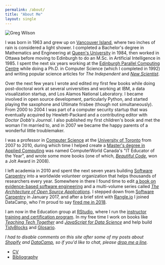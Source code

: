 ```yaml
---
permalink: /about/
title: "About Me"
layout: single
---
```


![Greg Wilson]({{site.github.url}}/files/gvwilson-toque-2013.jpg)

I was born in 1963 and grew up on [Vancouver Island](http://www.town.lakecowichan.bc.ca/),
where two inches of rain is considered a light shower.
I completed a Bachelor's degree in Mathematics and Engineering at [Queen's University](http://www.queensu.ca) in 1984,
then worked in Ottawa before moving to Edinburgh
to do an M.Sc. in Artificial Intelligence in 1985.
I spent the next six years working at the [Edinburgh Parallel Computing Centre](http://www.epcc.ed.ac.uk/)
while doing a Ph.D. in Computer Science (which I completed in 1992)
and writing popular science articles for *The Independent* and [*New Scientist*](https://www.newscientist.com/).

Over the next few years
I wrote and edited my first few books
while doing post-doctoral work at several universities
and working at IBM, a data visualization startup, and Los Alamos National Laboratory.
I became involved in open source development, particularly Python,
and started playing the saxophone and Ultimate frisbee (though not simultaneously).
From 2000 to 2004 I was part of a computer security startup
that was eventually acquired by Hewlett-Packard
and a contributing editor with *Doctor Dobb's Journal*.
I also published my first children's book and met the woman I'm married to,
and in 2007 we became the happy parents of a wonderful little troublemaker.

I was a professor in [Computer Science](http://web.cs.toronto.edu/)
at the [University of Toronto](http://www.utoronto.ca) from 2007 to 2010,
during which time I helped create a [Master's degree in Applied Computing](https://mscac.utoronto.ca/)
was named ComputerWorld Canada's "IT Educator of the Year",
and wrote some more books
(one of which, [*Beautiful Code*](http://www.amazon.com/Beautiful-Code-Leading-Programmers-Practice/dp/0596510047/),
won a Jolt Award in 2008).

I left academia in 2010
and spent the next seven years building [Software Carpentry](https://carpentries.org) into
a worldwide volunteer organization that helps thousands of researchers every year.
Somewhere in there I found time to edit
[a book on evidence-based software engineering](http://www.amazon.com/Making-Software-Really-Works-Believe/dp/0596808321/)
and a multi-volume series called [*The Architecture of Open Source Applications*](http://aosabook.org).
I stepped down from [Software Carpentry](https://software-carpentry.org) in January 2017,
and after a brief stint with [Rangle.io](http://rangle.io) I joined DataCamp,
who I'm proud to say [fired me in 2018](https://www.buzzfeednews.com/article/daveyalba/datacamp-sexual-harassment-metoo-tech-startup).

I am now in the Education group at [RStudio](http://rstudio.com),
where I run the [instructor training and certification program](http://education.rstudio.com/trainers).
In my free time I work on books like [*Teaching Tech Together*](http://teachtogether.tech)
and [*JavaScript for Data Science*](http://js4ds.org)
and help build [TidyBlocks](http://tidyblocks.tech) and [Glosario](https://glosario.carpentries.org/).

*I had to disable comments on this site
after some of my posts about [Shopify]({{site.github.url}}/2018/05/06/cigarettes-and-shopify.html)
and [DataCamp]({{site.github.url}}/2019/04/15/an-exchange-with-datacamp.html),
so if you'd like to chat,
please [drop me a line](mailto:gvwilson@third-bit.com).*

- [CV]({{site.github.url}}/cv/gvwilson.pdf)
- [Bibliography]({{site.github.url}}/cv/bib.html)
